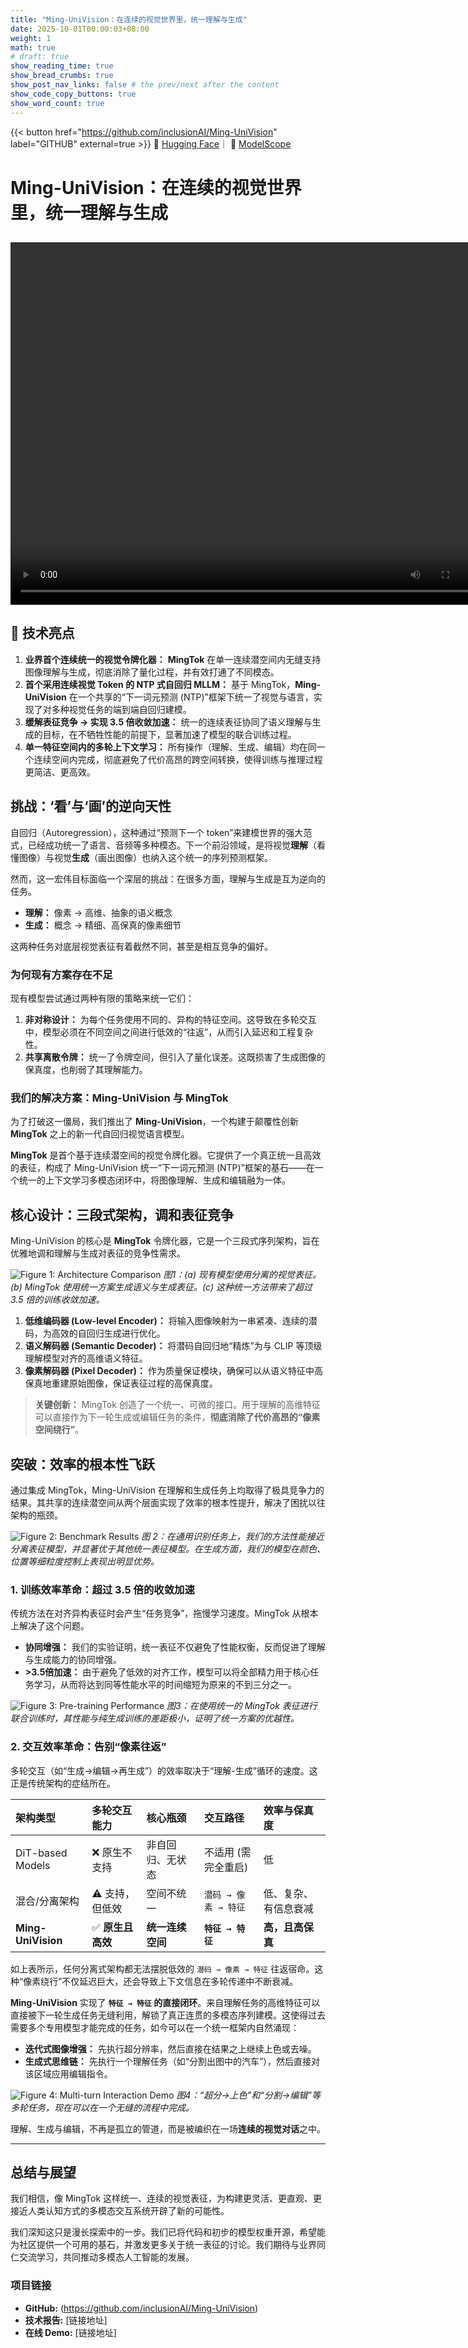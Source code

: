 ```yaml
---
title: "Ming-UniVision：在连续的视觉世界里，统一理解与生成"
date: 2025-10-01T00:00:03+08:00
weight: 1
math: true
# draft: true
show_reading_time: true
show_bread_crumbs: true
show_post_nav_links: false # the prev/next after the content
show_code_copy_buttons: true
show_word_count: true
---
```


{{< button href="https://github.com/inclusionAI/Ming-UniVision" label="GITHUB" external=true >}} 🤗 <a href="https://huggingface.co/inclusionAI/Ming-UniVision-16B-A3B">Hugging Face</a>｜ 🤖 <a href="https://www.modelscope.cn/models/inclusionAI/Ming-UniVision-16B-A3B">ModelScope</a>
# Ming-UniVision：在连续的视觉世界里，统一理解与生成
<video src="https://gw.alipayobjects.com/v/huamei_qlf8jc/afts/video/A*ZBkgTruOxA4AAAAAgyAAAAgAehi-AQ" width="768px" height="580px" controls></video>
---
## 🚀 技术亮点

1.  **业界首个连续统一的视觉令牌化器：**
    **MingTok** 在单一连续潜空间内无缝支持图像理解与生成，彻底消除了量化过程，并有效打通了不同模态。
2.  **首个采用连续视觉 Token 的 NTP 式自回归 MLLM：**
    基于 MingTok，**Ming-UniVision** 在一个共享的“下一词元预测 (NTP)”框架下统一了视觉与语言，实现了对多种视觉任务的端到端自回归建模。
3.  **缓解表征竞争 → 实现 3.5 倍收敛加速：**
    统一的连续表征协同了语义理解与生成的目标，在不牺牲性能的前提下，显著加速了模型的联合训练过程。
4.  **单一特征空间内的多轮上下文学习：**
    所有操作（理解、生成、编辑）均在同一个连续空间内完成，彻底避免了代价高昂的跨空间转换，使得训练与推理过程更简洁、更高效。


## 挑战：‘看’与‘画’的逆向天性

自回归（Autoregression），这种通过“预测下一个 token”来建模世界的强大范式，已经成功统一了语言、音频等多种模态。下一个前沿领域，是将视觉**理解**（看懂图像）与视觉**生成**（画出图像）也纳入这个统一的序列预测框架。

然而，这一宏伟目标面临一个深层的挑战：在很多方面，理解与生成是互为逆向的任务。
*   **理解：** 像素 → 高维、抽象的语义概念
*   **生成：** 概念 → 精细、高保真的像素细节

这两种任务对底层视觉表征有着截然不同，甚至是相互竞争的偏好。

### 为何现有方案存在不足

现有模型尝试通过两种有限的策略来统一它们：
1.  **非对称设计：** 为每个任务使用不同的、异构的特征空间。这导致在多轮交互中，模型必须在不同空间之间进行低效的“往返”，从而引入延迟和工程复杂性。
2.  **共享离散令牌：** 统一了令牌空间，但引入了量化误差。这既损害了生成图像的保真度，也削弱了其理解能力。

### 我们的解决方案：Ming-UniVision 与 MingTok

为了打破这一僵局，我们推出了 **Ming-UniVision**，一个构建于颠覆性创新 **MingTok** 之上的新一代自回归视觉语言模型。

**MingTok** 是首个基于连续潜空间的视觉令牌化器。它提供了一个真正统一且高效的表征，构成了 Ming-UniVision 统一“下一词元预测 (NTP)”框架的基石——在一个统一的上下文学习多模态闭环中，将图像理解、生成和编辑融为一体。

## 核心设计：三段式架构，调和表征竞争

Ming-UniVision 的核心是 **MingTok** 令牌化器，它是一个三段式序列架构，旨在优雅地调和理解与生成对表征的竞争性需求。

![Figure 1: Architecture Comparison](https://mdn.alipayobjects.com/huamei_qlf8jc/afts/img/A*VVx0SJQR5K4AAAAARBAAAAgAehi-AQ/original)
*图1：(a) 现有模型使用分离的视觉表征。(b) MingTok 使用统一方案生成语义与生成表征。(c) 这种统一方法带来了超过 3.5 倍的训练收敛加速。*

1.  **低维编码器 (Low-level Encoder)：** 将输入图像映射为一串紧凑、连续的潜码，为高效的自回归生成进行优化。
2.  **语义解码器 (Semantic Decoder)：** 将潜码自回归地“精炼”为与 CLIP 等顶级理解模型对齐的高维语义特征。
3.  **像素解码器 (Pixel Decoder)：** 作为质量保证模块，确保可以从语义特征中高保真地重建原始图像，保证表征过程的高保真度。

> **关键创新：** MingTok 创造了一个统一、可微的接口。用于理解的高维特征可以直接作为下一轮生成或编辑任务的条件，**彻底消除了代价高昂的“像素空间绕行”**。

## 突破：效率的根本性飞跃

通过集成 MingTok，Ming-UniVision 在理解和生成任务上均取得了极具竞争力的结果。其共享的连续潜空间从两个层面实现了效率的根本性提升，解决了困扰以往架构的瓶颈。

![Figure 2: Benchmark Results](https://mdn.alipayobjects.com/huamei_qlf8jc/afts/img/A*oi4-RqyoAvIAAAAARPAAAAgAehi-AQ/original)
*图 2：在通用识别任务上，我们的方法性能接近分离表征模型，并显著优于其他统一表征模型。在生成方面，我们的模型在颜色、位置等细粒度控制上表现出明显优势。*

### 1. 训练效率革命：超过 3.5 倍的收敛加速

传统方法在对齐异构表征时会产生“任务竞争”，拖慢学习速度。MingTok 从根本上解决了这个问题。

*   **协同增强：** 我们的实验证明，统一表征不仅避免了性能权衡，反而促进了理解与生成能力的协同增强。
*   **>3.5倍加速：** 由于避免了低效的对齐工作，模型可以将全部精力用于核心任务学习，从而将达到同等性能水平的时间缩短为原来的不到三分之一。

![Figure 3: Pre-training Performance](https://mdn.alipayobjects.com/huamei_qlf8jc/afts/img/A*dkPxS4hNZx8AAAAARAAAAAgAehi-AQ/original)
*图3：在使用统一的 MingTok 表征进行联合训练时，其性能与纯生成训练的差距极小，证明了统一方案的优越性。*

### 2. 交互效率革命：告别“像素往返”

多轮交互（如“生成→编辑→再生成”）的效率取决于“理解-生成”循环的速度。这正是传统架构的症结所在。

| 架构类型 | 多轮交互能力 | 核心瓶颈 | 交互路径 | 效率与保真度 |
| :--- | :--- | :--- | :--- | :--- |
| DiT-based Models | ❌ 原生不支持 | 非自回归、无状态 | 不适用 (需完全重启) | 低 |
| 混合/分离架构 | ⚠️ 支持，但低效 | 空间不统一 | `潜码 → 像素 → 特征` | 低、复杂、有信息衰减 |
| **Ming-UniVision** | ✅ **原生且高效**| **统一连续空间** | **`特征 → 特征`** | **高，且高保真** |

如上表所示，任何分离式架构都无法摆脱低效的 `潜码 → 像素 → 特征` 往返宿命。这种“像素绕行”不仅延迟巨大，还会导致上下文信息在多轮传递中不断衰减。

**Ming-UniVision** 实现了 **`特征 → 特征` 的直接闭环**。来自理解任务的高维特征可以直接被下一轮生成任务无缝利用，解锁了真正连贯的多模态序列建模。这使得过去需要多个专用模型才能完成的任务，如今可以在一个统一框架内自然涌现：

*   **迭代式图像增强：** 先执行超分辨率，然后直接在结果之上继续上色或去噪。
*   **生成式思维链：** 先执行一个理解任务（如“分割出图中的汽车”），然后直接对该区域应用编辑指令。

![Figure 4: Multi-turn Interaction Demo](https://mdn.alipayobjects.com/huamei_qlf8jc/afts/img/A*B3ckSaNK1cMAAAAARzAAAAgAehi-AQ/original)
*图4：“超分→上色”和“分割→编辑”等多轮任务，现在可以在一个无缝的流程中完成。*

理解、生成与编辑，不再是孤立的管道，而是被编织在一场**连续的视觉对话**之中。

---

## 总结与展望

我们相信，像 MingTok 这样统一、连续的视觉表征，为构建更灵活、更直观、更接近人类认知方式的多模态交互系统开辟了新的可能性。

我们深知这只是漫长探索中的一步。我们已将代码和初步的模型权重开源，希望能为社区提供一个可用的基石，并激发更多关于统一表征的讨论。我们期待与业界同仁交流学习，共同推动多模态人工智能的发展。

### 项目链接

*   **GitHub:** (https://github.com/inclusionAI/Ming-UniVision)
*   **技术报告:** [链接地址]
*   **在线 Demo:** [链接地址]